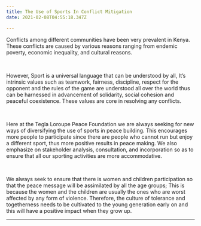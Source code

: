 ```yaml
---
title: The Use of Sports In Conflict Mitigation
date: 2021-02-08T04:55:18.347Z

---
```

Conflicts among different communities have been very prevalent in Kenya. These conflicts are caused by various reasons ranging from endemic poverty, economic inequality, and cultural reasons. 

 

However, Sport is a universal language that can be understood by all, It’s intrinsic values such as teamwork, fairness, discipline, respect for the opponent and the rules of the game are understood all over the world thus can be harnessed in advancement of solidarity, social cohesion and peaceful coexistence. These values are core in resolving any conflicts. 

 

Here at the Tegla Loroupe Peace Foundation we are always seeking for new ways of diversifying the use of sports in peace building. This encourages more people to participate since there are people who cannot run but enjoy a different sport, thus more positive results in peace making. We also emphasize on stakeholder analysis, consultation, and incorporation so as to ensure that all our sporting activities are more accommodative. 

 

We always seek to ensure that there is women and children participation so that the peace message will be assimilated by all the age groups; This is because the women and the children are usually the ones who are worst affected by any form of violence. Therefore, the culture of tolerance and togetherness needs to be cultivated to the young generation early on and this will have a positive impact when they grow up.  

- - -